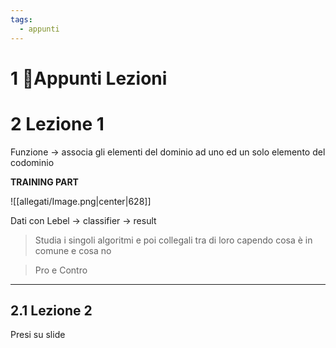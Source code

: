```yaml
---
tags:
  - appunti
---
```


# 1 📝Appunti Lezioni

# 2 Lezione 1

Funzione → associa gli elementi del dominio ad uno ed un solo elemento del codominio

**TRAINING PART**

![[allegati/Image.png|center|628]]

Dati con Lebel → classifier → result

> Studia i singoli algoritmi e poi collegali tra di loro capendo cosa è in comune e cosa no

> Pro e Contro

---

## 2.1 Lezione 2

Presi su slide